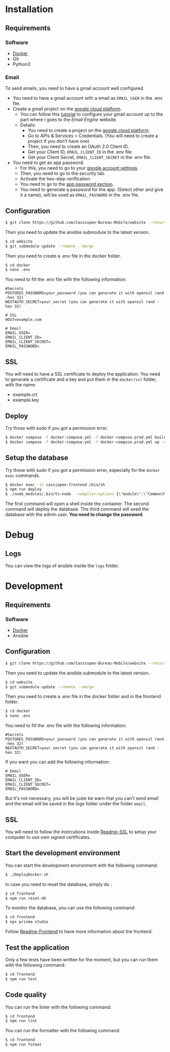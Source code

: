 # Installation

## Requirements

### Software

- [Docker](https://docs.docker.com/engine/install/)
- Git
- Python3

### Email

To send emails, you need to have a gmail account well configured.

- You need to have a gmail account with a email as `EMAIL_USER` in the .env file.
- Create a gmail project on the [google cloud platform](https://console.cloud.google.com/).
  - You can follow this [tutorial](https://docs.emailengine.app/setting-up-gmail-oauth2-for-imap-api) to configure your gmail account up to the part where I goes to the _Email Engine_ website.
  - Details:
    - You need to create a project on the [google cloud platform](https://console.cloud.google.com/).
    - Go to APIs & Services > Credentials. (You will need to create a project if you don't have one)
    - Then, you need to create an OAuth 2.0 Client ID.
    - Get your Client ID, `EMAIL_CLIENT_ID` in the .env file.
    - Get your Client Secret, `EMAIL_CLIENT_SECRET` in the .env file.
- You need to get an app password.
  - For this, you need to go to your [google account settings](https://myaccount.google.com/).
  - Then, you need to go to the security tab.
  - Activate the two-step verification.
  - You need to go to the [app password section](https://myaccount.google.com/apppasswords).
  - You need to generate a password for the app. (Select other and give it a name), will be used as `EMAIL_PASSWORD` in the .env file.

## Configuration

```bash
$ git clone https://github.com/Cassiopee-Bureau-Mobile/website --recurse-submodules
```

Then you need to update the ansible submodule to the latest version.

```bash
$ cd website
$ git submodule update --remote --merge
```

Then you need to create a .env file in the docker folder.

```bash
$ cd docker
$ nano .env
```

You need to fill the .env file with the following information:

```
#Secrets
POSTGRES_PASSWORD=your_password (you can generate it with openssl rand -hex 32)
NEXTAUTH_SECRET=your_secret (you can generate it with openssl rand -hex 32)

# SSL
HOST=example.com

# Email
EMAIL_USER=
EMAIL_CLIENT_ID=
EMAIL_CLIENT_SECRET=
EMAIL_PASSWORD=
```

## SSL

You will need to have a SSL certificate to deploy the application.
You need to generate a certificate and a key and put them in the `docker/ssl` folder, with the name:

- example.crt
- example.key

## Deploy

Try those with sudo if you got a permission error.

```bash
$ docker compose -f docker-compose.yml -f docker-compose.prod.yml build
$ docker compose -f docker-compose.yml -f docker-compose.prod.yml up -d
```

## Setup the database

Try those with sudo if you got a permission error, especially for the `docker exec` commands.

```bash
$ docker exec -it cassiopee-frontend /bin/sh
$ npm run deploy
$ ./node_modules/.bin/ts-node --compiler-options {\"module\":\"CommonJS\"} prisma/prod-seed.ts admin-password-to-change
```

The first command will open a shell inside the container.
The second command will deploy the database.
The third command will seed the database with the admin user. **You need to change the password**.

# Debug

## Logs

You can view the logs of ansible inside the `logs` folder.

# Development

## Requirements

### Software

- [Docker](https://docs.docker.com/engine/install/)
- Ansible

## Configuration

```bash
$ git clone https://github.com/Cassiopee-Bureau-Mobile/website --recurse-submodules
```

Then you need to update the ansible submodule to the latest version.

```bash
$ cd website
$ git submodule update --remote --merge
```

Then you need to create a .env file in the docker folder and in the frontend folder.

```bash
$ cd docker
$ nano .env
```

You need to fill the .env file with the following information:

```
#Secrets
POSTGRES_PASSWORD=your_password (you can generate it with openssl rand -hex 32)
NEXTAUTH_SECRET=your_secret (you can generate it with openssl rand -hex 32)
```

If you want you can add the following information:

```
# Email
EMAIL_USER=
EMAIL_CLIENT_ID=
EMAIL_CLIENT_SECRET=
EMAIL_PASSWORD=
```

But it's not necessary, you will be juste be warn that you can't send email and the email will be saved in the logs folder under the folder `email`.

## SSL

You will need to follow the instrcutions inside [Readme-SSL](docker/reverse-proxy/ssl/README.md) to setup your computer to use own signed certificates.

## Start the development environment

You can start the development environment with the following command:

```bash
$ ./DeployDocker.sh
```

In case you need to reset the database, simply do :

```bash
$ cd frontend
$ npm run reset-db
```

To monitor the database, you can use the following command:

```bash
$ cd frontend
$ npx prisma studio
```

Follow [Readme-Frontend](frontend/README.md) to have more information about the frontend.

## Test the application

Only a few tests have been written for the moment, but you can run them with the following command:

```bash
$ cd frontend
$ npm run test
```

## Code quality

You can run the linter with the following command:

```bash
$ cd frontend
$ npm run lint
```

You can run the formatter with the following command:

```bash
$ cd frontend
$ npm run format
```
